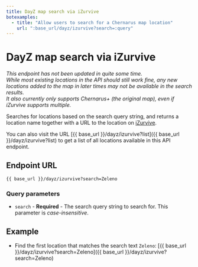 ```yaml
---
title: DayZ map search via iZurvive
botexamples:
  - title: "Allow users to search for a Chernarus map location"
    url: ":base_url/dayz/izurvive?search=:query"
---
```


# DayZ map search via iZurvive

_This endpoint has not been updated in quite some time._  
_While most existing locations in the API should still work fine, any new locations added to the map in later times may not be available in the search results._  
_It also currently only supports Chernarus+ (the original map), even if iZurvive supports multiple._

Searches for locations based on the search query string, and returns a location name together with a URL to the location on [iZurvive](https://www.izurvive.com/).

You can also visit the URL [{{ base_url }}/dayz/izurvive?list]({{ base_url }}/dayz/izurvive?list) to get a list of all locations available in this API endpoint.

## Endpoint URL

`{{ base_url }}/dayz/izurvive?search=Zeleno`

### Query parameters

- `search` - **Required** - The search query string to search for. This parameter is *case-insensitive*.

## Example

- Find the first location that matches the search text `Zeleno`: [{{ base_url }}/dayz/izurvive?search=Zeleno]({{ base_url }}/dayz/izurvive?search=Zeleno)
